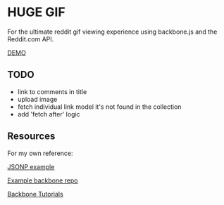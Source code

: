 # HUGE GIF

For the ultimate reddit gif viewing experience using backbone.js and the Reddit.com API.

[DEMO](http://patmood.github.io/hugegif)

## TODO
- link to comments in title
- upload image
- fetch individual link model it's not found in the collection
- add 'fetch after' logic

## Resources
For my own reference:

[JSONP example](http://stackoverflow.com/questions/8430113/backbone-collection-jsonp-ajax-results-not-generating-model-correctly)

[Example backbone repo](https://github.com/thomasdavis/backbonetutorials/blob/gh-pages/videos/beginner/index.html)

[Backbone Tutorials](http://backbonetutorials.com/)
